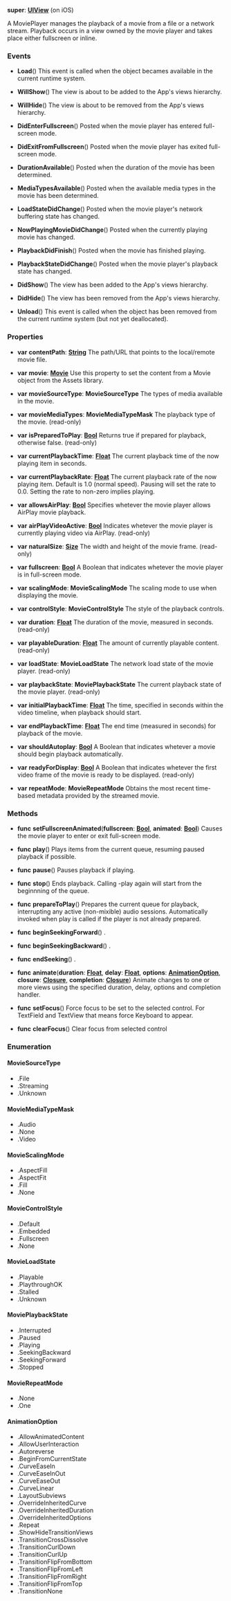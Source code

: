 **super**: **[UIView](UIView.md)** (on iOS)

A MoviePlayer manages the playback of a movie from a file or a network stream. Playback occurs in a view owned by the movie player and takes place either fullscreen or inline.



### Events

* **Load**()
This event is called when the object becames available in the current runtime system.

* **WillShow**()
The view is about to be added to the App's views hierarchy.

* **WillHide**()
The view is about to be removed from the App's views hierarchy.

* **DidEnterFullscreen**()
Posted when the movie player has entered full-screen mode.

* **DidExitFromFullscreen**()
Posted when the movie player has exited full-screen mode.

* **DurationAvailable**()
Posted when the duration of the movie has been determined.

* **MediaTypesAvailable**()
Posted when the available media types in the movie has been determined.

* **LoadStateDidChange**()
Posted when the movie player's network buffering state has changed.

* **NowPlayingMovieDidChange**()
Posted when the currently playing movie has changed.

* **PlaybackDidFinish**()
Posted when the movie has finished playing.

* **PlaybackStateDidChange**()
Posted when the movie player's playback state has changed.

* **DidShow**()
The view has been added to the App's views hierarchy.

* **DidHide**()
The view has been removed from the App's views hierarchy.

* **Unload**()
This event is called when the object has been removed from the current runtime system (but not yet deallocated).



### Properties

* **var** **contentPath**: **[String](../gravity/types.md)**
The path/URL that points to the local/remote movie file.

* **var** **movie**: **[Movie](Movie.md)**
Use this property to set the content from a Movie object from the Assets library.

* **var** **movieSourceType**: **MovieSourceType**
The types of media available in the movie.

* **var** **movieMediaTypes**: **MovieMediaTypeMask**
The playback type of the movie. \(read-only\)

* **var** **isPreparedToPlay**: **[Bool](../gravity/types.md)**
Returns true if prepared for playback, otherwise false. \(read-only\)

* **var** **currentPlaybackTime**: **[Float](../gravity/types.md)**
The current playback time of the now playing item in seconds.

* **var** **currentPlaybackRate**: **[Float](../gravity/types.md)**
The current playback rate of the now playing item. Default is 1.0 (normal speed). Pausing will set the rate to 0.0. Setting the rate to non-zero implies playing.

* **var** **allowsAirPlay**: **[Bool](../gravity/types.md)**
Specifies whetever the movie player allows AirPlay movie playback.

* **var** **airPlayVideoActive**: **[Bool](../gravity/types.md)**
Indicates whetever the movie player is currently playing video via AirPlay. \(read-only\)

* **var** **naturalSize**: **[Size](Size.md)**
The width and height of the movie frame. \(read-only\)

* **var** **fullscreen**: **[Bool](../gravity/types.md)**
A Boolean that indicates whetever the movie player is in full-screen mode.

* **var** **scalingMode**: **MovieScalingMode**
The scaling mode to use when displaying the movie.

* **var** **controlStyle**: **MovieControlStyle**
The style of the playback controls.

* **var** **duration**: **[Float](../gravity/types.md)**
The duration of the movie, measured in seconds. \(read-only\)

* **var** **playableDuration**: **[Float](../gravity/types.md)**
The amount of currently playable content. \(read-only\)

* **var** **loadState**: **MovieLoadState**
The network load state of the movie player. \(read-only\)

* **var** **playbackState**: **MoviePlaybackState**
The current playback state of the movie player. \(read-only\)

* **var** **initialPlaybackTime**: **[Float](../gravity/types.md)**
The time, specified in seconds within the video timeline, when playback should start.

* **var** **endPlaybackTime**: **[Float](../gravity/types.md)**
The end time (measured in seconds) for playback of the movie.

* **var** **shouldAutoplay**: **[Bool](../gravity/types.md)**
A Boolean that indicates whetever a movie should begin playback automatically.

* **var** **readyForDisplay**: **[Bool](../gravity/types.md)**
A Boolean that indicates whetever the first video frame of the movie is ready to be displayed. \(read-only\)

* **var** **repeatMode**: **MovieRepeatMode**
Obtains the most recent time-based metadata provided by the streamed movie.



### Methods

* **func** **setFullscreenAnimated**(**fullscreen**: **[Bool](../gravity/types.md)**, **animated**: **[Bool](../gravity/types.md)**)
Causes the movie player to enter or exit full-screen mode.

* **func** **play**()
Plays items from the current queue, resuming paused playback if possible.

* **func** **pause**()
Pauses playback if playing.

* **func** **stop**()
Ends playback. Calling -play again will start from the beginnning of the queue.

* **func** **prepareToPlay**()
Prepares the current queue for playback, interrupting any active (non-mixible) audio sessions. Automatically invoked when play is called if the player is not already prepared.

* **func** **beginSeekingForward**()
.

* **func** **beginSeekingBackward**()
.

* **func** **endSeeking**()
.

* **func** **animate**(**duration**: **[Float](../gravity/types.md)**, **delay**: **[Float](../gravity/types.md)**, **options**: **<a href="#_enum_AnimationOption">AnimationOption</a>**, **closure**: **[Closure](../gravity/closure.md)**, **completion**: **[Closure](../gravity/closure.md)**)
Animate changes to one or more views using the specified duration, delay, options and completion handler.

* **func** **setFocus**()
Force focus to be set to the selected control. For TextField and TextView that means force Keyboard to appear.

* **func** **clearFocus**()
Clear focus from selected control





### Enumeration

#### MovieSourceType
 * .File
 * .Streaming
 * .Unknown

#### MovieMediaTypeMask
 * .Audio
 * .None
 * .Video

#### MovieScalingMode
 * .AspectFill
 * .AspectFit
 * .Fill
 * .None

#### MovieControlStyle
 * .Default
 * .Embedded
 * .Fullscreen
 * .None

#### MovieLoadState
 * .Playable
 * .PlaythroughOK
 * .Stalled
 * .Unknown

#### MoviePlaybackState
 * .Interrupted
 * .Paused
 * .Playing
 * .SeekingBackward
 * .SeekingForward
 * .Stopped

#### MovieRepeatMode
 * .None
 * .One

#### AnimationOption
 * .AllowAnimatedContent
 * .AllowUserInteraction
 * .Autoreverse
 * .BeginFromCurrentState
 * .CurveEaseIn
 * .CurveEaseInOut
 * .CurveEaseOut
 * .CurveLinear
 * .LayoutSubviews
 * .OverrideInheritedCurve
 * .OverrideInheritedDuration
 * .OverrideInheritedOptions
 * .Repeat
 * .ShowHideTransitionViews
 * .TransitionCrossDissolve
 * .TransitionCurlDown
 * .TransitionCurlUp
 * .TransitionFlipFromBottom
 * .TransitionFlipFromLeft
 * .TransitionFlipFromRight
 * .TransitionFlipFromTop
 * .TransitionNone



